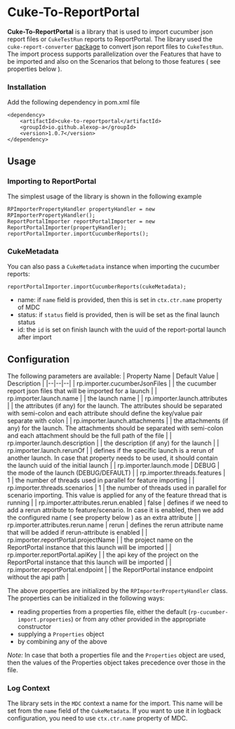 # Cuke-To-ReportPortal

**Cuke-To-ReportPortal** is a library that is used to import cucumber json report files or `CukeTestRun` reports to ReportPortal. The library used the `cuke-report-converter` [package](https://mvnrepository.com/artifact/io.github.alexop-a/cuke-report-converter) to convert json report files to `CukeTestRun`. The import process supports parallelization over the Features that have to be imported and also on the Scenarios that belong to those features ( see properties below ).

### Installation
Add the following dependency in pom.xml file

	<dependency>
		<artifactId>cuke-to-reportportal</artifactId>
		<groupId>io.github.alexop-a</groupId>
		<version>1.0.7</version>
	</dependency>
 
## Usage
### Importing to ReportPortal

The simplest usage of the library is shown in the following example

```
RPImporterPropertyHandler propertyHandler = new RPImporterPropertyHandler();
ReportPortalImporter reportPortalImporter = new ReportPortalImporter(propertyHandler);
reportPortalImporter.importCucumberReports();
```

### CukeMetadata

You can also pass a `CukeMetadata` instance when importing the cucumber reports:

```
reportPortalImporter.importCucumberReports(cukeMetadata);
```

- name: if `name` field is provided, then this is set in `ctx.ctr.name` property of MDC
- status: if `status` field is provided, then is will be set as the final launch status
- id: the `id` is set on finish launch with the uuid of the report-portal launch after import

## Configuration

The following parameters are available:
| Property Name | Default Value  | Description |
|--|--|--|
| rp.importer.cucumberJsonFiles | | the cucumber report json files that will be imported for a launch |
| rp.importer.launch.name | | the launch name |
| rp.importer.launch.attributes | | the attributes (if any) for the launch. The attributes should be separated with semi-colon and each attribute should define the key/value pair separate with colon |
| rp.importer.launch.attachments | | the attachments (if any) for the launch. The attachments should be separated with semi-colon and each attachment should be the full path of the file |
| rp.importer.launch.description | | the description (if any) for the launch |
| rp.importer.launch.rerunOf | | defines if the specific launch is a rerun of another launch. In case that property needs to be used, it should contain the launch uuid of the initial launch |
| rp.importer.launch.mode | DEBUG | the mode of the launch (DEBUG/DEFAULT) |
| rp.importer.threads.features | 1 | the number of threads used in parallel for feature importing |
| rp.importer.threads.scenarios | 1 | the number of threads used in parallel for scenario importing. This value is applied for any of the feature thread that is running |
| rp.importer.attributes.rerun.enabled | false | defines if we need to add a rerun attribute to feature/scenario. In case it is enabled, then we add the configured name ( see property below ) as an extra attribute |
| rp.importer.attributes.rerun.name | rerun | defines the rerun attribute name that will be added if rerun-attribute is enabled |
| rp.importer.reportPortal.projectName | | the project name on the ReportPortal instance that this launch will be imported |
| rp.importer.reportPortal.apiKey | | the api key of the project on the ReportPortal instance that this launch will be imported |
| rp.importer.reportPortal.endpoint | | the ReportPortal instance endpoint without the api path |

The above properties are initialized by the `RPImporterPropertyHandler` class. The properties can be initialized in the following ways:
- reading properties from a properties file, either the default (`rp-cucumber-import.properties`) or from any other provided in the appropriate constructor
- supplying a `Properties` object
- by combining any of the above

*Note:* In case that both a properties file and the `Properties` object are used, then the values of the Properties object takes precedence over those  in the file.

### Log Context
The library sets in the `MDC` context a name for the import. This name will be set from the `name` field of the `CukeMetadata`. 
If you want to use it in logback configuration, you need to use `ctx.ctr.name` property of MDC.


